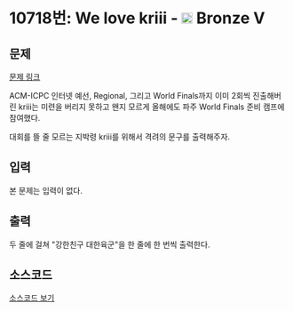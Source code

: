 # 10718번: We love kriii - <img src="https://static.solved.ac/tier_small/1.svg" style="height:20px" /> Bronze V

<!-- performance -->

<!-- 문제 제출 후 깃허브에 푸시를 했을 때 제출한 코드의 성능이 입력될 공간입니다.-->

<!-- end -->

## 문제

[문제 링크](https://boj.kr/10718)

<p>ACM-ICPC 인터넷 예선, Regional, 그리고 World Finals까지&nbsp;이미 2회씩&nbsp;진출해버린&nbsp;kriii는 미련을 버리지 못하고&nbsp;왠지 모르게 올해에도 파주 World Finals 준비 캠프에 참여했다.</p>

<p>대회를 뜰 줄 모르는 지박령 kriii를 위해서 격려의 문구를 출력해주자.</p>

## 입력

<p>본 문제는 입력이 없다.</p>

## 출력

<p>두 줄에 걸쳐 "강한친구 대한육군"을 한 줄에 한 번씩 출력한다.</p>

## 소스코드

[소스코드 보기](Main.java)